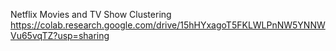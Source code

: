 Netflix Movies and TV Show Clustering
https://colab.research.google.com/drive/15hHYxagoT5FKLWLPnNW5YNNWVu65vqTZ?usp=sharing

